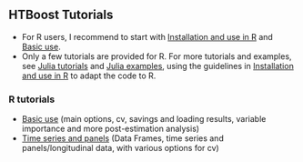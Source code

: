 ## HTBoost Tutorials

- For R users, I recommend to start with [Installation and use in R](tutorials_R/Installation_and_use_inR.md) and [Basic use](tutorials_R/Basic_use.md).  
- Only a few tutorials are provided for R. For more tutorials and examples, see [Julia tutorials](Tutorials.md) and [Julia examples](Examples.md), using the guidelines in [Installation and use in R](Installation_and_use_in_R.md) to adapt the code to R.

### R tutorials 

  * [Basic use](tutorials/Basic_use.md) (main options, cv, savings and loading results, variable importance and more post-estimation analysis)
  * [Time series and panels](tutorials/Time_series_and_panels.md) (Data Frames, time series and panels/longitudinal data, with various options for cv)

